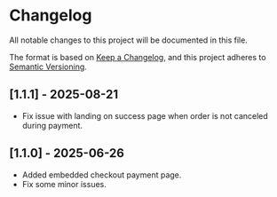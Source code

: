 # Changelog

All notable changes to this project will be documented in this file.

The format is based on [Keep a Changelog](https://keepachangelog.com/en/1.0.0/),
and this project adheres to [Semantic Versioning](https://semver.org/spec/v2.0.0.html).

## [1.1.1] - 2025-08-21

- Fix issue with landing on success page when order is not canceled during payment.

## [1.1.0] - 2025-06-26

- Added embedded checkout payment page.
- Fix some minor issues.
